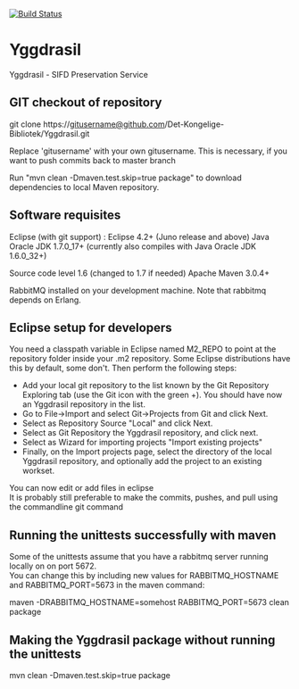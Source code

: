 [![Build Status](https://travis-ci.org/Det-Kongelige-Bibliotek/Yggdrasil.png?branch=master)](https://travis-ci.org/Det-Kongelige-Bibliotek/Yggdrasil)

Yggdrasil
=========

Yggdrasil - SIFD Preservation Service



GIT checkout of repository
--------------------------

git clone https://gitusername@github.com/Det-Kongelige-Bibliotek/Yggdrasil.git

Replace 'gitusername' with your own gitusername.
This is necessary, if you want to push commits back to master branch 

Run "mvn clean -Dmaven.test.skip=true package" to download dependencies to local Maven repository.

Software requisites
-------------------

Eclipse (with git support) : Eclipse 4.2+ (Juno release and above)
Java Oracle JDK 1.7.0_17+ (currently also compiles with Java Oracle JDK 1.6.0_32+)

Source code level 1.6 (changed to 1.7 if needed)
Apache Maven 3.0.4+

RabbitMQ installed on your development machine. Note that rabbitmq depends on Erlang.

Eclipse setup for developers
----------------------------

You need a classpath variable in Eclipse named M2_REPO to point
at the repository folder inside your .m2 repository. 
Some Eclipse distributions have this by default, some don't.
Then perform the following steps:  
  - Add your local git repository to the list known by the Git Repository Exploring tab (use the Git icon with the green +). You should have now an Yggdrasil repository in the list. 
  - Go to File->Import and select Git->Projects from Git and click Next. 
  - Select as Repository Source "Local" and click Next.  
  - Select as Git Repository the Yggdrasil repository, and click next.  
  - Select as Wizard for importing projects "Import existing projects" 
  - Finally, on the Import projects page, select the directory of the local Yggdrasil repository, and optionally add the project to an existing workset. 

You can now edit or add files in eclipse  
It is probably still preferable to make the commits, pushes, and pull using the commandline git command 

Running the unittests successfully with maven
---------------------------------------------

Some of the unittests assume that you have a rabbitmq server running locally on on port 5672.   
You can change this by including new values for RABBITMQ_HOSTNAME and RABBITMQ_PORT=5673 in the maven command:

maven -DRABBITMQ_HOSTNAME=somehost RABBITMQ_PORT=5673 clean package


Making the Yggdrasil package without running the unittests
----------------------------------------------------------

mvn clean -Dmaven.test.skip=true package

